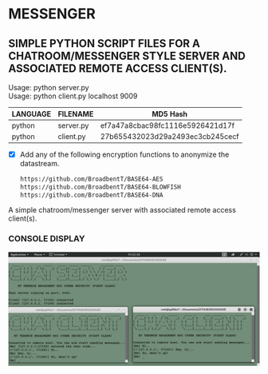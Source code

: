 # MESSENGER
## SIMPLE PYTHON SCRIPT FILES FOR A CHATROOM/MESSENGER STYLE SERVER AND ASSOCIATED REMOTE ACCESS CLIENT(S).

Usage: python server.py</br>
Usage: python client.py localhost 9009

| LANGUAGE  | FILENAME  | MD5 Hash                         |
|------     |------     | -------                          |
| python    | server.py | ef7a47a8cbac98fc1116e5926421d17f |
| python    | client.py | 27b655432023d29a2493ec3cb245cecf |

- [x] Add any of the following encryption functions to anonymize the datastream.

      https://github.com/BroadbentT/BASE64-AES
      https://github.com/BroadbentT/BASE64-BLOWFISH
      https://github.com/BroadbentT/BASE64-DNA
      
 A simple chatroom/messenger server with associated remote access client(s).
 
### CONSOLE DISPLAY
![Screenshot](picture1.png)
